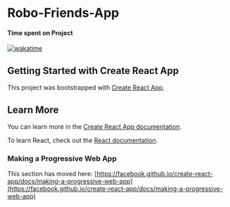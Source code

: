 # Robo-Friends-App

<!-- Link for badge of repostitory -->

#### Time spent on Project

[![wakatime](https://wakatime.com/badge/github/Cameron-Bartholome/robo-friends.svg)](https://wakatime.com/badge/github/Cameron-Bartholome/robo-friends)

<!-- ---------------------------------------------------------------- -->

## Getting Started with Create React App

This project was bootstrapped with [Create React App](https://github.com/facebook/create-react-app).

## Learn More

You can learn more in the [Create React App documentation](https://facebook.github.io/create-react-app/docs/getting-started).

To learn React, check out the [React documentation](https://reactjs.org/).

### Making a Progressive Web App

This section has moved here: [https://facebook.github.io/create-react-app/docs/making-a-progressive-web-app](https://facebook.github.io/create-react-app/docs/making-a-progressive-web-app)
